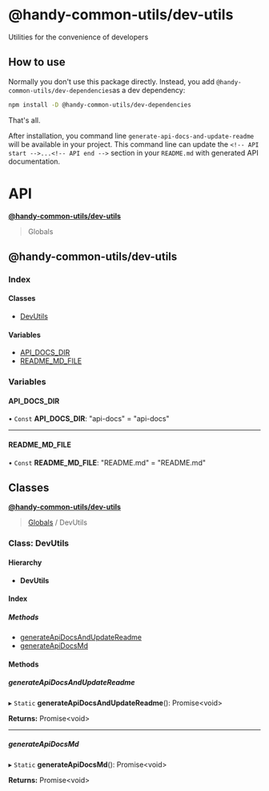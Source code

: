 # @handy-common-utils/dev-utils

Utilities for the convenience of developers

## How to use

Normally you don't use this package directly.
Instead, you add `@handy-common-utils/dev-dependencies`as a dev dependency:

```sh
npm install -D @handy-common-utils/dev-dependencies
```

That's all.

After installation, you command line `generate-api-docs-and-update-readme` will be available in your project.
This command line can update the `<!-- API start -->...<!-- API end -->` section
in your `README.md` with generated API documentation.

# API

<!-- API start -->
<a name="readmemd"></a>

**[@handy-common-utils/dev-utils](#readmemd)**

> Globals

## @handy-common-utils/dev-utils

### Index

#### Classes

* [DevUtils](#classesdevutilsmd)

#### Variables

* [API\_DOCS\_DIR](#api_docs_dir)
* [README\_MD\_FILE](#readme_md_file)

### Variables

#### API\_DOCS\_DIR

• `Const` **API\_DOCS\_DIR**: \"api-docs\" = "api-docs"

___

#### README\_MD\_FILE

• `Const` **README\_MD\_FILE**: \"README.md\" = "README.md"

## Classes


<a name="classesdevutilsmd"></a>

**[@handy-common-utils/dev-utils](#readmemd)**

> [Globals](#readmemd) / DevUtils

### Class: DevUtils

#### Hierarchy

* **DevUtils**

#### Index

##### Methods

* [generateApiDocsAndUpdateReadme](#generateapidocsandupdatereadme)
* [generateApiDocsMd](#generateapidocsmd)

#### Methods

##### generateApiDocsAndUpdateReadme

▸ `Static` **generateApiDocsAndUpdateReadme**(): Promise\<void>

**Returns:** Promise\<void>

___

##### generateApiDocsMd

▸ `Static` **generateApiDocsMd**(): Promise\<void>

**Returns:** Promise\<void>
<!-- API end -->